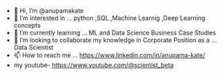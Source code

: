 - 👋 Hi, I’m @anupamakate
- 👀 I’m interested in ... python ,SQL ,Machine Learnig ,Deep Learning concepts
- 🌱 I’m currently learning ... ML and Data Science Business Case Studies 
- 💞️ I’m looking to collaborate my knowledge in Corporate Position as a ... Data Scientist
- 📫 How to reach me ... https://www.linkedin.com/in/anupama-kate/
- my youtube- https://www.youtube.com/@scientist_beta

<!---
anupamakate/anupamakate is a ✨ special ✨ repository because its `README.md` (this file) appears on your GitHub profile.
You can click the Preview link to take a look at your changes.
--->
